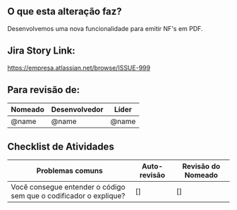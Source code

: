 ## O que esta alteração faz?
Desenvolvemos uma nova funcionalidade para emitir NF's em PDF.

## Jira Story Link: 
https://empresa.atlassian.net/browse/ISSUE-999

## Para revisão de:
| **Nomeado**        | **Desenvolvedor**  | **Líder**        |  
| ------------------ | -----------------  | ---------------- |  
| @name              | @name              | @name            |  

## Checklist de Atividades
| **Problemas comuns** | **Auto-revisão** | **Revisão do Nomeado** |
| -------------------- | ---------------- | ---------------------- |
| Você consegue entender o código sem que o codificador o explique? | [] | [] | 

<br/>
